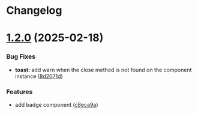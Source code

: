 # Changelog

# [1.2.0](https://github.com/huanxiaomang/nano-ui/compare/1.1.0...1.2.0) (2025-02-18)


### Bug Fixes

* **toast:** add warn when the close method is not found on the component instance ([8d2071d](https://github.com/huanxiaomang/nano-ui/commit/8d2071d4355bdfc54cc4b49ac075370f274e2316))


### Features

* add badge component ([c8eca9a](https://github.com/huanxiaomang/nano-ui/commit/c8eca9a2bf65698cfdb33b1585ed4aef213bd4a9))
